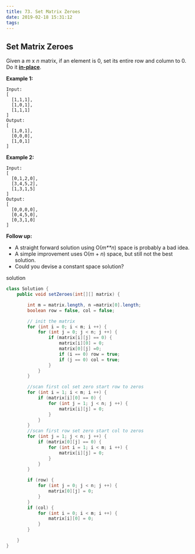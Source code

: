 ```yaml
---
title: 73. Set Matrix Zeroes
date: 2019-02-18 15:31:12
tags:
---
```


## Set Matrix Zeroes

Given a *m* x *n* matrix, if an element is 0, set its entire row and column to 0. Do it [**in-place**](https://en.wikipedia.org/wiki/In-place_algorithm).

**Example 1:**

```
Input: 
[
  [1,1,1],
  [1,0,1],
  [1,1,1]
]
Output: 
[
  [1,0,1],
  [0,0,0],
  [1,0,1]
]
```

**Example 2:**

```
Input: 
[
  [0,1,2,0],
  [3,4,5,2],
  [1,3,1,5]
]
Output: 
[
  [0,0,0,0],
  [0,4,5,0],
  [0,3,1,0]
]
```

**Follow up:**

- A straight forward solution using O(*m**n*) space is probably a bad idea.
- A simple improvement uses O(*m* + *n*) space, but still not the best solution.
- Could you devise a constant space solution?

solution

```java
class Solution {
    public void setZeroes(int[][] matrix) {

        int m = matrix.length, n =matrix[0].length;
        boolean row = false, col = false;

        // init the matrix
        for (int i = 0; i < m; i ++) {
            for (int j = 0; j < n; j ++) {
                if (matrix[i][j] == 0) {
                    matrix[i][0] = 0;
                    matrix[0][j] =0;
                    if (i == 0) row = true;
                    if (j == 0) col = true;
                }
            }
        }

        //scan first col set zero start row to zeros
        for (int i = 1; i < m; i ++) {
            if (matrix[i][0] == 0) {
                for (int j = 1; j < n; j ++) {
                    matrix[i][j] = 0;
                }
            }
        }
        //scan first row set zero start col to zeros
        for (int j = 1; j < n; j ++) {
            if (matrix[0][j] == 0) {
                for (int i = 1; i < m; i ++) {
                    matrix[i][j] = 0;
                }
            }
        }

        if (row) {
            for (int j = 0; j < n; j ++) {
                matrix[0][j] = 0;
            }
        }
        if (col) {
            for (int i = 0; i < m; i ++) {
                matrix[i][0] = 0;
            }
        }

    }
}
```

